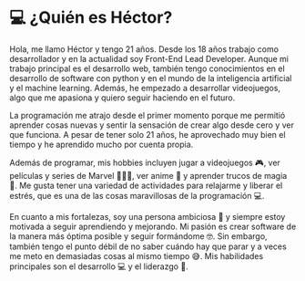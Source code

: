 # 💻 ¿Quién es Héctor?

Hola, me llamo Héctor y tengo 21 años. Desde los 18 años trabajo como desarrollador y en la actualidad soy Front-End Lead Developer. Aunque mi trabajo principal es el desarrollo web, también tengo conocimientos en el desarrollo de software con python y en el mundo de la inteligencia artificial y el machine learning. Además, he empezado a desarrollar videojuegos, algo que me apasiona y quiero seguir haciendo en el futuro.

La programación me atrajo desde el primer momento porque me permitió aprender cosas nuevas y sentir la sensación de crear algo desde cero y ver que funciona. A pesar de tener solo 21 años, he aprovechado muy bien el tiempo y he aprendido mucho por cuenta propia.

Además de programar, mis hobbies incluyen jugar a videojuegos 🎮, ver películas y series de Marvel 🦸🏻‍♂️, ver anime 🤖 y aprender trucos de magia 🎩. Me gusta tener una variedad de actividades para relajarme y liberar el estrés, que es una de las cosas maravillosas de la programación 💻.

En cuanto a mis fortalezas, soy una persona ambiciosa 🌟 y siempre estoy motivada a seguir aprendiendo y mejorando. Mi pasión es crear software de la manera más óptima posible y seguir formándome 🤓. Sin embargo, también tengo el punto débil de no saber cuándo hay que parar y a veces me meto en demasiadas cosas al mismo tiempo 😅. Mis habilidades principales son el desarrollo 💻 y el liderazgo 🤝.
